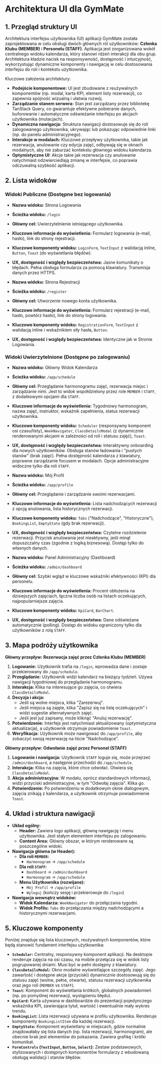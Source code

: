 # Architektura UI dla GymMate

## 1. Przegląd struktury UI

Architektura interfejsu użytkownika (UI) aplikacji GymMate została zaprojektowana w celu obsługi dwóch głównych ról użytkowników: **Członka Klubu (MEMBER)** i **Personelu (STAFF)**. Aplikacja jest zorganizowana wokół centralnego widoku kalendarza, który stanowi rdzeń interakcji dla obu grup. Architektura kładzie nacisk na responsywność, dostępność i intuicyjność, wykorzystując dynamiczne komponenty i nawigację w celu dostosowania interfejsu do roli i kontekstu użytkownika.

Kluczowe założenia architektury:

- **Podejście komponentowe:** UI jest zbudowane z reużywalnych komponentów (np. modal, karta KPI, element listy rezerwacji), co zapewnia spójność wizualną i ułatwia rozwój.
- **Zarządzanie stanem serwera:** Stan jest zarządzany przez bibliotekę TanStack Query, co gwarantuje efektywne pobieranie danych, buforowanie i automatyczne odświeżanie interfejsu po akcjach użytkownika (mutacjach).
- **Dynamiczna nawigacja:** Struktura nawigacji dostosowuje się do roli zalogowanego użytkownika, ukrywając lub pokazując odpowiednie linki (np. do panelu administracyjnego).
- **Interakcje w modalach:** Kluczowe przepływy użytkownika, takie jak rezerwacja, anulowanie czy edycja zajęć, odbywają się w oknach modalnych, aby nie zaburzać kontekstu głównego widoku kalendarza.
- **Optymistyczne UI:** Akcje takie jak rezerwacja czy anulowanie natychmiast odzwierciedlają zmianę w interfejsie, co poprawia odczuwalną szybkość aplikacji.

## 2. Lista widoków

### Widoki Publiczne (Dostępne bez logowania)

- **Nazwa widoku:** Strona Logowania
- **Ścieżka widoku:** `/login`
- **Główny cel:** Uwierzytelnienie istniejącego użytkownika.
- **Kluczowe informacje do wyświetlenia:** Formularz logowania (e-mail, hasło), link do strony rejestracji.
- **Kluczowe komponenty widoku:** `LoginForm`, `TextInput` z walidacją inline, `Button`, `Toast` (do wyświetlania błędów).
- **UX, dostępność i względy bezpieczeństwa:** Jasne komunikaty o błędach. Pełna obsługa formularza za pomocą klawiatury. Transmisja danych przez HTTPS.

- **Nazwa widoku:** Strona Rejestracji
- **Ścieżka widoku:** `/register`
- **Główny cel:** Utworzenie nowego konta użytkownika.
- **Kluczowe informacje do wyświetlenia:** Formularz rejestracji (e-mail, hasło, powtórz hasło), link do strony logowania.
- **Kluczowe komponenty widoku:** `RegistrationForm`, `TextInput` z walidacją inline i wskaźnikiem siły hasła, `Button`.
- **UX, dostępność i względy bezpieczeństwa:** Identyczne jak w Stronie Logowania.

### Widoki Uwierzytelnione (Dostępne po zalogowaniu)

- **Nazwa widoku:** Główny Widok Kalendarza
- **Ścieżka widoku:** `/app/schedule`
- **Główny cel:** Przeglądanie harmonogramu zajęć, rezerwacja miejsc i zarządzanie nimi. Jest to widok współdzielony przez role `MEMBER` i `STAFF`, z dodatkowymi opcjami dla `STAFF`.
- **Kluczowe informacje do wyświetlenia:** Tygodniowy harmonogram, nazwa zajęć, instruktor, wskaźnik zapełnienia, status rezerwacji użytkownika.
- **Kluczowe komponenty widoku:** `Scheduler` (responsywny komponent osi czasu/listy), `WeekNavigator`, `ClassDetailsModal` (z dynamicznie renderowanymi akcjami w zależności od roli i statusu zajęć), `Toast`.
- **UX, dostępność i względy bezpieczeństwa:** Interaktywny onboarding dla nowych użytkowników. Obsługa stanów ładowania i "pustych stanów" (brak zajęć). Pełna dostępność kalendarza z klawiatury, poprawne zarządzanie focusem w modalach. Opcje administracyjne widoczne tylko dla roli `STAFF`.

- **Nazwa widoku:** Mój Profil
- **Ścieżka widoku:** `/app/profile`
- **Główny cel:** Przeglądanie i zarządzanie swoimi rezerwacjami.
- **Kluczowe informacje do wyświetlenia:** Lista nadchodzących rezerwacji z opcją anulowania, lista historycznych rezerwacji.
- **Kluczowe komponenty widoku:** `Tabs` ("Nadchodzące", "Historyczne"), `BookingList`, `EmptyState` (gdy brak rezerwacji).
- **UX, dostępność i względy bezpieczeństwa:** Czytelne rozdzielenie rezerwacji. Przycisk anulowania jest nieaktywny, jeśli minął dopuszczalny czas (zgodnie z logiką biznesową). Dostęp tylko do własnych danych.

- **Nazwa widoku:** Panel Administracyjny (Dashboard)
- **Ścieżka widoku:** `/admin/dashboard`
- **Główny cel:** Szybki wgląd w kluczowe wskaźniki efektywności (KPI) dla personelu.
- **Kluczowe informacje do wyświetlenia:** Procent obłożenia na dzisiejszych zajęciach, łączna liczba osób na listach oczekujących, najpopularniejsze zajęcia.
- **Kluczowe komponenty widoku:** `KpiCard`, `BarChart`.
- **UX, dostępność i względy bezpieczeństwa:** Dane odświeżane automatycznie (polling). Dostęp do widoku ograniczony tylko dla użytkowników z rolą `STAFF`.

## 3. Mapa podróży użytkownika

**Główny przepływ: Rezerwacja zajęć przez Członka Klubu (MEMBER)**

1.  **Logowanie:** Użytkownik trafia na `/login`, wprowadza dane i zostaje przekierowany do `/app/schedule`.
2.  **Przeglądanie:** Użytkownik widzi kalendarz na bieżący tydzień. Używa nawigacji tygodniowej do przeglądania harmonogramu.
3.  **Interakcja:** Klika na interesujące go zajęcia, co otwiera `ClassDetailsModal`.
4.  **Decyzja i akcja:**
    - Jeśli są wolne miejsca, klika "Zarezerwuj".
    - Jeśli miejsca są zajęte, klika "Zapisz się na listę oczekujących" i widzi sugestie alternatywnych zajęć.
    - Jeśli jest już zapisany, może kliknąć "Anuluj rezerwację".
5.  **Potwierdzenie:** Interfejs jest natychmiast aktualizowany (optymistyczna aktualizacja), a użytkownik otrzymuje powiadomienie `Toast`.
6.  **Weryfikacja:** Użytkownik może nawigować do `/app/profile`, aby zobaczyć swoją rezerwację na liście "Nadchodzące".

**Główny przepływ: Odwołanie zajęć przez Personel (STAFF)**

1.  **Logowanie i nawigacja:** Użytkownik `STAFF` loguje się, może przejrzeć `/admin/dashboard`, a następnie przechodzi do `/app/schedule`.
2.  **Interakcja:** Klika na zajęcia, które chce odwołać. Otwiera się `ClassDetailsModal`.
3.  **Akcja administracyjna:** W modalu, oprócz standardowych informacji, widzi przyciski administracyjne, w tym "Odwołaj zajęcia". Klika go.
4.  **Potwierdzenie:** Po potwierdzeniu w dodatkowym oknie dialogowym, zajęcia znikają z kalendarza, a użytkownik otrzymuje powiadomienie `Toast`.

## 4. Układ i struktura nawigacji

- **Układ ogólny:**
  - **Header:** Zawiera logo aplikacji, główną nawigację i menu użytkownika. Jest stałym elementem interfejsu po zalogowaniu.
  - **Content Area:** Główny obszar, w którym renderowane są poszczególne widoki.
- **Nawigacja główna (w Header):**
  - **Dla roli `MEMBER`:**
    - `Harmonogram` -> `/app/schedule`
  - **Dla roli `STAFF`:**
    - `Dashboard` -> `/admin/dashboard`
    - `Harmonogram` -> `/app/schedule`
  - **Menu Użytkownika (rozwijane):**
    - `Mój Profil` -> `/app/profile`
    - `Wyloguj` (kończy sesję i przekierowuje do `/login`)
- **Nawigacja wewnątrz widoków:**
  - **Widok Kalendarza:** `WeekNavigator` do przełączania tygodni.
  - **Widok Profilu:** `Tabs` do przełączania między nadchodzącymi a historycznymi rezerwacjami.

## 5. Kluczowe komponenty

Poniżej znajduje się lista kluczowych, reużywalnych komponentów, które będą stanowić fundament interfejsu użytkownika:

- **`Scheduler`:** Centralny, responsywny komponent aplikacji. Na desktopie renderuje zajęcia na osi czasu, na mobile przełącza się w widok listy pogrupowanej dniami. Musi być w pełni dostępny z klawiatury.
- **`ClassDetailsModal`:** Okno modalne wyświetlające szczegóły zajęć. Jego zawartość i dostępne akcje (przyciski) dynamicznie dostosowują się do statusu zajęć (wolne, pełne, otwarte), statusu rezerwacji użytkownika oraz jego roli (`MEMBER` vs `STAFF`).
- **`Toast`:** Komponent do wyświetlania krótkich, globalnych powiadomień (np. po pomyślnej rezerwacji, wystąpieniu błędu).
- **`KpiCard`:** Karta używana w dashboardzie do prezentacji pojedynczego wskaźnika KPI, zawierająca tytuł, wartość i ewentualnie mały wykres trendu.
- **`BookingList`:** Lista rezerwacji używana w profilu użytkownika. Renderuje komponenty `BookingListItem` dla każdej rezerwacji.
- **`EmptyState`:** Komponent wyświetlany w miejscach, gdzie normalnie znajdowałaby się lista danych (np. lista rezerwacji, harmonogram), ale obecnie brak jest elementów do pokazania. Zawiera grafikę i krótki komunikat.
- **`FormControls` (`TextInput`, `Button`, `Select`):** Zestaw podstawowych, stylizowanych i dostępnych komponentów formularzy z wbudowaną obsługą walidacji i stanów błędów.
